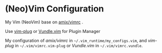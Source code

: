 # (Neo)Vim Configuration

My Vim (NeoVim) base on [amix/vimrc](https://github.com/amix/vimrc) .

Use [vim-plug](https://github.com/junegunn/vim-plug) or [Vundle.vim](https://github.com/VundleVim/Vundle.vim) for Plugin Manager

My configuration of *amix/vimrc* in `~/.vim_runtime/my_configs.vim`, and *vim-plug* in `~/.vim/vimrc.vim-plug` or *Vundle.vim* in `~/.vim/vimrc.vundle`.
